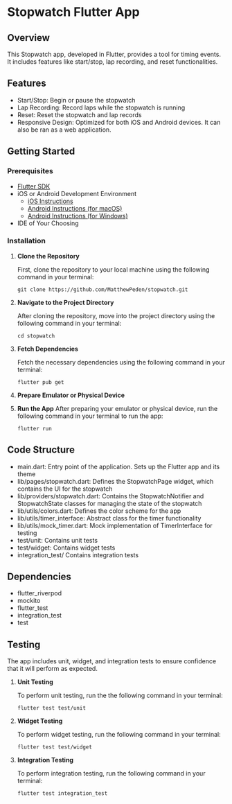# Stopwatch Flutter App

## Overview

This Stopwatch app, developed in Flutter, provides a tool for timing events. It includes features like start/stop, lap recording, and reset functionalities.

## Features

- Start/Stop: Begin or pause the stopwatch
- Lap Recording: Record laps while the stopwatch is running
- Reset: Reset the stopwatch and lap records
- Responsive Design: Optimized for both iOS and Android devices. It can also be ran as a web application.

## Getting Started
### Prerequisites

- [Flutter SDK](https://docs.flutter.dev/get-started/install)
- iOS or Android Development Environment
  - [iOS Instructions](https://docs.flutter.dev/get-started/install/macos/mobile-ios?tab=virtual)
  - [Android Instructions (for macOS)](https://docs.flutter.dev/get-started/install/macos/mobile-android)
  - [Android Instructions (for Windows)](https://docs.flutter.dev/get-started/install/windows/mobile)
- IDE of Your Choosing

### Installation

1. **Clone the Repository**

    First, clone the repository to your local machine using the following command in your terminal:

    `git clone https://github.com/MatthewPeden/stopwatch.git`
2. **Navigate to the Project Directory**

    After cloning the repository, move into the project directory using the following command in your terminal:

    `cd stopwatch`
3. **Fetch Dependencies**

    Fetch the necessary dependencies using the following command in your terminal:

    `flutter pub get`
4. **Prepare Emulator or Physical Device**
5. **Run the App**
    After preparing your emulator or physical device, run the following command in your terminal to run the app:

    `flutter run`

## Code Structure

- main.dart: Entry point of the application. Sets up the Flutter app and its theme
- lib/pages/stopwatch.dart: Defines the StopwatchPage widget, which contains the UI for the stopwatch
- lib/providers/stopwatch.dart: Contains the StopwatchNotifier and StopwatchState classes for managing the state of the stopwatch
- lib/utils/colors.dart: Defines the color scheme for the app
- lib/utils/timer_interface: Abstract class for the timer functionality
- lib/utils/mock_timer.dart: Mock implementation of TimerInterface for testing
- test/unit: Contains unit tests
- test/widget: Contains widget tests
- integration_test/ Contains integration tests

## Dependencies

- flutter_riverpod
- mockito
- flutter_test
- integration_test
- test

## Testing

The app includes unit, widget, and integration tests to ensure confidence that it will perform as expected.

1. **Unit Testing**

   To perform unit testing, run the the following command in your terminal:

   `flutter test test/unit`
2. **Widget Testing**

    To perform widget testing, run the following command in your terminal:

    `flutter test test/widget`
3. **Integration Testing**

    To perform integration testing, run the following command in your terminal:

    `flutter test integration_test`